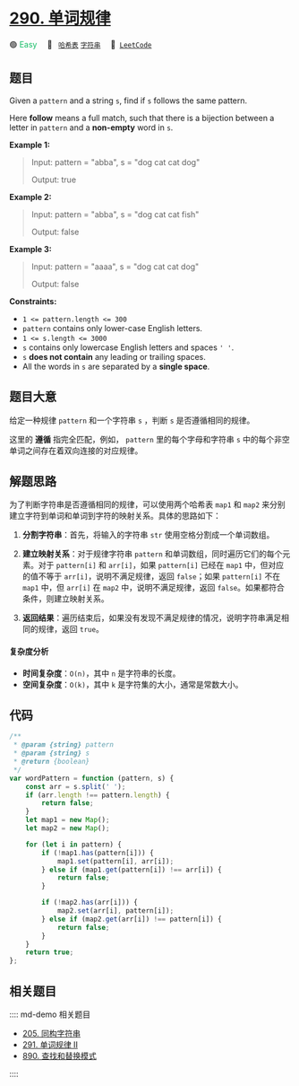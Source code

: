 # [290. 单词规律](https://leetcode.com/problems/word-pattern)

🟢 <font color=#15bd66>Easy</font>&emsp; 🔖&ensp; [`哈希表`](/leetcode/outline/tag/hash-table.md) [`字符串`](/leetcode/outline/tag/string.md)&emsp; 🔗&ensp;[`LeetCode`](https://leetcode.com/problems/word-pattern/)

## 题目

Given a `pattern` and a string `s`, find if `s` follows the same pattern.

Here **follow** means a full match, such that there is a bijection between a
letter in `pattern` and a **non-empty** word in `s`.

**Example 1:**

> Input: pattern = "abba", s = "dog cat cat dog"
>
> Output: true

**Example 2:**

> Input: pattern = "abba", s = "dog cat cat fish"
>
> Output: false

**Example 3:**

> Input: pattern = "aaaa", s = "dog cat cat dog"
>
> Output: false

**Constraints:**

- `1 <= pattern.length <= 300`
- `pattern` contains only lower-case English letters.
- `1 <= s.length <= 3000`
- `s` contains only lowercase English letters and spaces `' '`.
- `s` **does not contain** any leading or trailing spaces.
- All the words in `s` are separated by a **single space**.

## 题目大意

给定一种规律 `pattern` 和一个字符串 `s` ，判断 `s` 是否遵循相同的规律。

这里的 **遵循** 指完全匹配，例如， `pattern` 里的每个字母和字符串 `s` 中的每个非空单词之间存在着双向连接的对应规律。

## 解题思路

为了判断字符串是否遵循相同的规律，可以使用两个哈希表 `map1` 和 `map2` 来分别建立字符到单词和单词到字符的映射关系。具体的思路如下：

1. **分割字符串**：首先，将输入的字符串 `str` 使用空格分割成一个单词数组。

2. **建立映射关系**：对于规律字符串 `pattern` 和单词数组，同时遍历它们的每个元素。对于 `pattern[i]` 和 `arr[i]`，如果 `pattern[i]` 已经在 `map1` 中，但对应的值不等于 `arr[i]`，说明不满足规律，返回 `false`；如果 `pattern[i]` 不在 `map1` 中，但 `arr[i]` 在 `map2` 中，说明不满足规律，返回 `false`。如果都符合条件，则建立映射关系。

3. **返回结果**：遍历结束后，如果没有发现不满足规律的情况，说明字符串满足相同的规律，返回 `true`。

#### 复杂度分析

- **时间复杂度**：`O(n)`，其中 `n` 是字符串的长度。
- **空间复杂度**：`O(k)`，其中 `k` 是字符集的大小，通常是常数大小。

## 代码

```javascript
/**
 * @param {string} pattern
 * @param {string} s
 * @return {boolean}
 */
var wordPattern = function (pattern, s) {
	const arr = s.split(' ');
	if (arr.length !== pattern.length) {
		return false;
	}
	let map1 = new Map();
	let map2 = new Map();

	for (let i in pattern) {
		if (!map1.has(pattern[i])) {
			map1.set(pattern[i], arr[i]);
		} else if (map1.get(pattern[i]) !== arr[i]) {
			return false;
		}

		if (!map2.has(arr[i])) {
			map2.set(arr[i], pattern[i]);
		} else if (map2.get(arr[i]) !== pattern[i]) {
			return false;
		}
	}
	return true;
};
```

## 相关题目

:::: md-demo 相关题目
- [205. 同构字符串](./0205.md)
- [291. 单词规律 II](https://leetcode.com/problems/word-pattern-ii)
- [890. 查找和替换模式](https://leetcode.com/problems/find-and-replace-pattern)

::::
